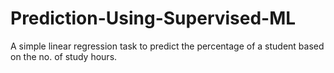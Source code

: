 # Prediction-Using-Supervised-ML

A simple linear regression task to predict the percentage of a student based on the no. of study hours.
